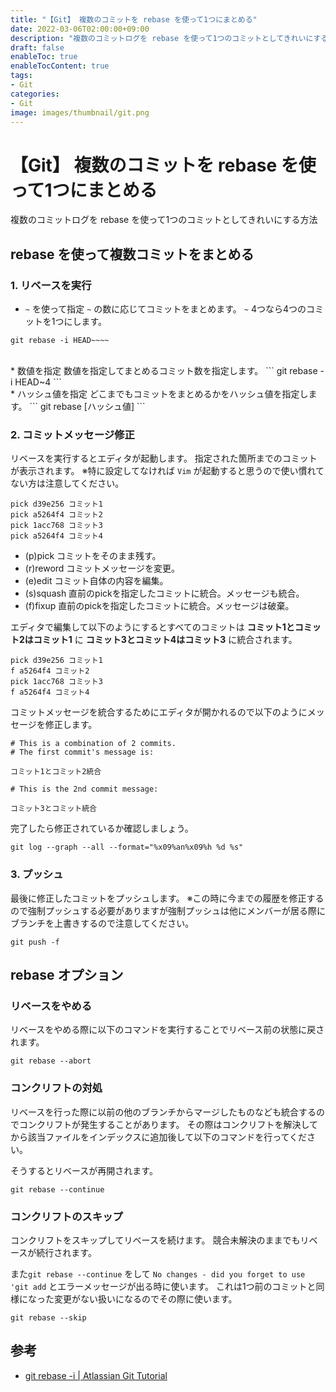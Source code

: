 ```yaml
---
title: "【Git】 複数のコミットを rebase を使って1つにまとめる"
date: 2022-03-06T02:00:00+09:00
description: "複数のコミットログを rebase を使って1つのコミットとしてきれいにする方法"
draft: false
enableToc: true
enableTocContent: true
tags: 
- Git
categories: 
- Git
image: images/thumbnail/git.png
---
```


# 【Git】 複数のコミットを rebase を使って1つにまとめる
複数のコミットログを rebase を使って1つのコミットとしてきれいにする方法

## rebase を使って複数コミットをまとめる

### 1. リベースを実行
* `~` を使って指定
`~` の数に応じてコミットをまとめます。
`~` 4つなら4つのコミットを1つにします。
```
git rebase -i HEAD~~~~
```
<br>
* 数値を指定
数値を指定してまとめるコミット数を指定します。
```
git rebase -i HEAD~4
```
<br>
* ハッシュ値を指定
どこまでもコミットをまとめるかをハッシュ値を指定します。
```
git rebase [ハッシュ値]
```

### 2. コミットメッセージ修正
リベースを実行するとエディタが起動します。
指定された箇所までのコミットが表示されます。
※特に設定してなければ `Vim` が起動すると思うので使い慣れてない方は注意してください。
```
pick d39e256 コミット1
pick a5264f4 コミット2
pick 1acc768 コミット3
pick a5264f4 コミット4
```

* (p)pick 	    コミットをそのまま残す。
* (r)reword     コミットメッセージを変更。
* (e)edit       コミット自体の内容を編集。
* (s)squash     直前のpickを指定したコミットに統合。メッセージも統合。
* (f)fixup 	    直前のpickを指定したコミットに統合。メッセージは破棄。

エディタで編集して以下のようにするとすべてのコミットは **コミット1とコミット2はコミット1** に **コミット3とコミット4はコミット3** に統合されます。
```
pick d39e256 コミット1
f a5264f4 コミット2
pick 1acc768 コミット3
f a5264f4 コミット4
```

コミットメッセージを統合するためにエディタが開かれるので以下のようにメッセージを修正します。
```
# This is a combination of 2 commits.
# The first commit's message is:

コミット1とコミット2統合

# This is the 2nd commit message:

コミット3とコミット統合
```

完了したら修正されているか確認しましょう。
```
git log --graph --all --format="%x09%an%x09%h %d %s"
```

### 3. プッシュ
最後に修正したコミットをプッシュします。
※この時に今までの履歴を修正するので強制プッシュする必要がありますが強制プッシュは他にメンバーが居る際にブランチを上書きするので注意してください。
```
git push -f
```

## rebase オプション

### リベースをやめる
リベースをやめる際に以下のコマンドを実行することでリベース前の状態に戻されます。
```
git rebase --abort
```

### コンクリフトの対処
リベースを行った際に以前の他のブランチからマージしたものなども統合するのでコンクリフトが発生することがあります。
その際はコンクリフトを解決してから該当ファイルをインデックスに追加後して以下のコマンドを行ってください。

そうするとリベースが再開されます。
```
git rebase --continue
```

### コンクリフトのスキップ
コンクリフトをスキップしてリベースを続けます。
競合未解決のままでもリベースが続行されます。

また`git rebase --continue` をして `No changes - did you forget to use 'git add` とエラーメッセージが出る時に使います。
これは1つ前のコミットと同様になった変更がない扱いになるのでその際に使います。
```
git rebase --skip
```

## 参考
* <a href="https://www.atlassian.com/ja/git/tutorials/rewriting-history#git-rebase-i" target="_blank" rel="nofollow noopener">git rebase -i | Atlassian Git Tutorial</a>
